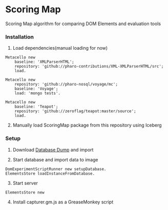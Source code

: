 # Scoring Map
Scoring Map algorithm for comparing DOM Elements and evaluation tools

### Installation
1. Load dependencies(manual loading for now)

```Smalltalk
Metacello new
	baseline: 'XMLParserHTML';
	repository: 'github://pharo-contributions/XML-XMLParserHTML/src';
	load.
  
Metacello new 
	repository: 'github://pharo-nosql/voyage/mc';
	baseline: 'Voyage';
	load: 'mongo tests'.

Metacello new
	baseline: 'Teapot';
	repository: 'github://zeroflag/teapot:master/source';
	load.
```
2. Manually load ScoringMap package from this repository using Iceberg

### Setup

1. Download [Database Dump](https://selfrefactoring.s3.amazonaws.com/scoring_map/ScoringMapExperimentDatabase.zip) and import

2. Start database and import data to image
```Smalltalk
DomExperimentScriptRunner new setupDatabase.
ElementsStore loadInstanceFromDatabase.
```

3. Start server
```Smalltalk
ElementsStore new
```

4. Install capturer.gm.js as a GreaseMonkey script
